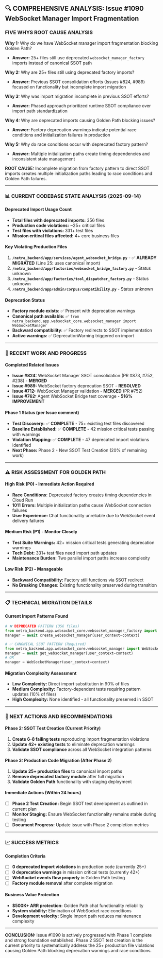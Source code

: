 ## 🔍 COMPREHENSIVE ANALYSIS: Issue #1090 WebSocket Manager Import Fragmentation

### FIVE WHYS ROOT CAUSE ANALYSIS

**Why 1:** Why do we have WebSocket manager import fragmentation blocking Golden Path?
- **Answer:** 25+ files still use deprecated `websocket_manager_factory` imports instead of canonical SSOT path

**Why 2:** Why are 25+ files still using deprecated factory imports? 
- **Answer:** Previous SSOT consolidation efforts (Issues #824, #989) focused on functionality but incomplete import migration

**Why 3:** Why was import migration incomplete in previous SSOT efforts?
- **Answer:** Phased approach prioritized runtime SSOT compliance over import path standardization

**Why 4:** Why are deprecated imports causing Golden Path blocking issues?
- **Answer:** Factory deprecation warnings indicate potential race conditions and initialization failures in production

**Why 5:** Why do race conditions occur with deprecated factory pattern?
- **Answer:** Multiple initialization paths create timing dependencies and inconsistent state management

**ROOT CAUSE:** Incomplete migration from factory pattern to direct SSOT imports creates multiple initialization paths leading to race conditions and Golden Path failures.

---

### 📊 CURRENT CODEBASE STATE ANALYSIS (2025-09-14)

#### Deprecated Import Usage Count
- **Total files with deprecated imports:** 356 files
- **Production code violations:** ~25+ critical files
- **Test files with violations:** 331+ test files
- **Mission critical files affected:** 4+ core business files

#### Key Violating Production Files
1. **`/netra_backend/app/services/agent_websocket_bridge.py`** - ✅ **ALREADY MIGRATED** (Line 25: uses canonical import)
2. **`/netra_backend/app/factories/websocket_bridge_factory.py`** - Status unknown
3. **`/netra_backend/app/factories/tool_dispatcher_factory.py`** - Status unknown  
4. **`/netra_backend/app/admin/corpus/compatibility.py`** - Status unknown

#### Deprecation Status
- **Factory module exists:** ✅ Present with deprecation warnings
- **Canonical path available:** ✅ `from netra_backend.app.websocket_core.websocket_manager import WebSocketManager`
- **Backward compatibility:** ✅ Factory redirects to SSOT implementation
- **Active warnings:** ✅ DeprecationWarning triggered on import

---

### 🎯 RECENT WORK AND PROGRESS

#### Completed Related Issues
- **Issue #824:** WebSocket Manager SSOT consolidation (PR #873, #752, #238) - **MERGED**
- **Issue #989:** WebSocket factory deprecation SSOT - **RESOLVED**
- **Issue #712:** WebSocket Manager validation - **MERGED** (PR #752)
- **Issue #762:** Agent WebSocket Bridge test coverage - **516% IMPROVEMENT**

#### Phase 1 Status (per Issue comment)
- **Test Discovery:** ✅ **COMPLETE** - 75+ existing test files discovered
- **Baseline Established:** ✅ **COMPLETE** - 42 mission critical tests passing with warnings
- **Violation Mapping:** ✅ **COMPLETE** - 47 deprecated import violations identified
- **Next Phase:** Phase 2 - New SSOT Test Creation (20% of remaining work)

---

### ⚠️ RISK ASSESSMENT FOR GOLDEN PATH

#### High Risk (P0) - Immediate Action Required
- **Race Conditions:** Deprecated factory creates timing dependencies in Cloud Run
- **1011 Errors:** Multiple initialization paths cause WebSocket connection failures  
- **User Experience:** Chat functionality unreliable due to WebSocket event delivery failures

#### Medium Risk (P1) - Monitor Closely  
- **Test Suite Warnings:** 42+ mission critical tests generating deprecation warnings
- **Tech Debt:** 331+ test files need import path updates
- **Maintenance Burden:** Two parallel import paths increase complexity

#### Low Risk (P2) - Manageable
- **Backward Compatibility:** Factory still functions via SSOT redirect
- **No Breaking Changes:** Existing functionality preserved during transition

---

### 📋 TECHNICAL MIGRATION DETAILS

#### Current Import Patterns Found
```python
# ❌ DEPRECATED PATTERN (356 files)
from netra_backend.app.websocket_core.websocket_manager_factory import create_websocket_manager
manager = await create_websocket_manager(user_context=context)

# ✅ CANONICAL SSOT PATTERN (Required)
from netra_backend.app.websocket_core.websocket_manager import WebSocketManager, get_websocket_manager
manager = await get_websocket_manager(user_context=context)
# OR
manager = WebSocketManager(user_context=context)
```

#### Migration Complexity Assessment
- **Low Complexity:** Direct import substitution in 90% of files
- **Medium Complexity:** Factory-dependent tests requiring pattern updates (10% of files)
- **High Complexity:** None identified - all functionality preserved in SSOT

---

### 🚀 NEXT ACTIONS AND RECOMMENDATIONS

#### Phase 2: SSOT Test Creation (Current Priority)
1. **Create 6-8 failing tests** reproducing import fragmentation violations  
2. **Update 42+ existing tests** to eliminate deprecation warnings
3. **Validate SSOT compliance** across all WebSocket integration patterns

#### Phase 3: Production Code Migration (After Phase 2)
1. **Update 25+ production files** to canonical import paths
2. **Remove deprecated factory module** after full migration
3. **Validate Golden Path** functionality with staging deployment

#### Immediate Actions (Within 24 hours)
- [ ] **Phase 2 Test Creation:** Begin SSOT test development as outlined in current plan
- [ ] **Monitor Staging:** Ensure WebSocket functionality remains stable during testing
- [ ] **Document Progress:** Update issue with Phase 2 completion metrics

---

### 📈 SUCCESS METRICS

#### Completion Criteria
- [ ] **0 deprecated import violations** in production code (currently 25+)
- [ ] **0 deprecation warnings** in mission critical tests (currently 42+) 
- [ ] **WebSocket events flow properly** in Golden Path testing
- [ ] **Factory module removal** after complete migration

#### Business Value Protection
- **$500K+ ARR protection:** Golden Path chat functionality reliability
- **System stability:** Elimination of WebSocket race conditions  
- **Development velocity:** Single import path reduces maintenance complexity

---

**CONCLUSION:** Issue #1090 is actively progressed with Phase 1 complete and strong foundation established. Phase 2 SSOT test creation is the current priority to systematically address the 25+ production file violations causing Golden Path blocking deprecation warnings and race conditions.